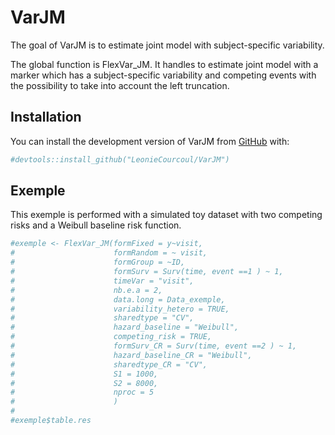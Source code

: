 
<!-- README.md is generated from README.Rmd. Please edit that file -->

# VarJM

<!-- badges: start -->
<!-- badges: end -->

The goal of VarJM is to estimate joint model with subject-specific
variability.

The global function is FlexVar_JM. It handles to estimate joint model
with a marker which has a subject-specific variability and competing
events with the possibility to take into account the left truncation.

## Installation

You can install the development version of VarJM from
[GitHub](https://github.com/) with:

``` r
#devtools::install_github("LeonieCourcoul/VarJM")
```

## Exemple

This exemple is performed with a simulated toy dataset with two
competing risks and a Weibull baseline risk function.

``` r
#exemple <- FlexVar_JM(formFixed = y~visit,
#                      formRandom = ~ visit,
#                      formGroup = ~ID,
#                      formSurv = Surv(time, event ==1 ) ~ 1,
#                      timeVar = "visit",
#                      nb.e.a = 2,
#                      data.long = Data_exemple,
#                      variability_hetero = TRUE,
#                      sharedtype = "CV",
#                      hazard_baseline = "Weibull",
#                      competing_risk = TRUE,
#                      formSurv_CR = Surv(time, event ==2 ) ~ 1,
#                      hazard_baseline_CR = "Weibull",
#                      sharedtype_CR = "CV",
#                      S1 = 1000,
#                      S2 = 8000,
#                      nproc = 5
#                      )
#
#exemple$table.res
```
